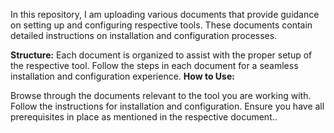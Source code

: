 In this repository, I am uploading various documents that provide guidance on setting up and configuring respective tools. These documents contain detailed instructions on installation and configuration processes.

**Structure:**
Each document is organized to assist with the proper setup of the respective tool.
Follow the steps in each document for a seamless installation and configuration experience.
**How to Use:**

Browse through the documents relevant to the tool you are working with.
Follow the instructions for installation and configuration.
Ensure you have all prerequisites in place as mentioned in the respective document..
